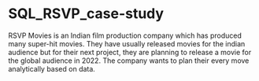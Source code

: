 # SQL_RSVP_case-study
RSVP Movies is an Indian film production company which has produced many super-hit movies. They have usually released movies for the indian audience but for their next project, they are planning to release a movie for the global audience in 2022. The company wants to plan their every move analytically based on data. 
